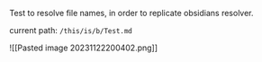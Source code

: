 Test to resolve file names, in order to replicate obsidians resolver.

current path: `/this/is/b/Test.md`

![[Pasted image 20231122200402.png]]